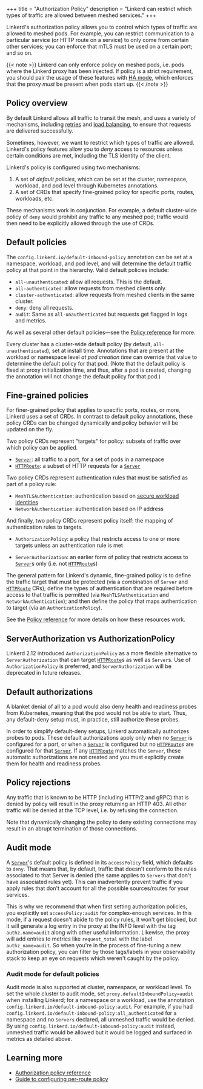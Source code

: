 +++
title = "Authorization Policy"
description = "Linkerd can restrict which types of traffic are allowed between meshed services."
+++

Linkerd's authorization policy allows you to control which types of
traffic are allowed to meshed pods. For example, you can restrict communication
to a particular service (or HTTP route on a service) to only come from certain
other services; you can enforce that mTLS must be used on a certain port; and so
on.

{{< note >}}
Linkerd can only enforce policy on meshed pods, i.e. pods where the Linkerd
proxy has been injected. If policy is a strict requirement, you should pair the
usage of these features with [HA mode](../ha/), which enforces that the proxy
*must* be present when pods start up.
{{< /note >}}

## Policy overview

By default Linkerd allows all traffic to transit the mesh, and uses a variety
of mechanisms, including [retries](../retries-and-timeouts/) and [load
balancing](../load-balancing/), to ensure that requests are delivered
successfully.

Sometimes, however, we want to restrict which types of traffic are allowed.
Linkerd's policy features allow you to *deny* access to resources unless certain
conditions are met, including the TLS identity of the client.

Linkerd's policy is configured using two mechanisms:

1. A set of _default policies_, which can be set at the cluster,
   namespace, workload, and pod level through Kubernetes annotations.
2. A set of CRDs that specify fine-grained policy for specific ports, routes,
   workloads, etc.

These mechanisms work in conjunction. For example, a default cluster-wide policy
of `deny` would prohibit any traffic to any meshed pod; traffic would then need
to be explicitly allowed through the use of CRDs.

## Default policies

The `config.linkerd.io/default-inbound-policy` annotation can be set at a
namespace, workload, and pod level, and will determine the default traffic
policy at that point in the hierarchy. Valid default policies include:

- `all-unauthenticated`: allow all requests. This is the default.
- `all-authenticated`: allow requests from meshed clients only.
- `cluster-authenticated`: allow requests from meshed clients in the same
  cluster.
- `deny`: deny all requests.
- `audit`: Same as `all-unauthenticated` but requests get flagged in logs and
  metrics.

As well as several other default policies—see the [Policy
reference](../../reference/authorization-policy/) for more.

Every cluster has a cluster-wide default policy (by default,
`all-unauthenticated`), set at install time. Annotations that are present at the
workload or namespace level *at pod creation time* can override that value to
determine the default policy for that pod. (Note that the default policy is fixed
at proxy initialization time, and thus, after a pod is created, changing the
annotation will not change the default policy for that pod.)

## Fine-grained policies

For finer-grained policy that applies to specific ports, routes, or more,
Linkerd uses a set of CRDs.  In contrast to default policy annotations, these
policy CRDs can be changed dynamically and policy behavior will be updated on
the fly.

Two policy CRDs represent "targets" for policy: subsets of traffic over which
policy can be applied.

- [`Server`]: all traffic to a port, for a set of pods in a namespace
- [`HTTPRoute`]: a subset of HTTP requests for a [`Server`]

Two policy CRDs represent authentication rules that must be satisfied as part of
a policy rule:

- `MeshTLSAuthentication`: authentication based on [secure workload
  identities](../automatic-mtls/)
- `NetworkAuthentication`: authentication based on IP address

And finally, two policy CRDs represent policy itself: the mapping of
authentication rules to targets.

- `AuthorizationPolicy`: a policy that restricts access to one or more targets
  unless an authentication rule is met

- `ServerAuthorization`: an earlier form of policy that restricts access to
  [`Server`]s only (i.e. not [`HTTPRoute`]s)

The general pattern for Linkerd's dynamic, fine-grained policy is to define the
traffic target that must be protected (via a combination of `Server` and
[`HTTPRoute`] CRs); define the types of authentication that are required before
access to that traffic is permitted (via `MeshTLSAuthentication` and
`NetworkAuthentication`); and then define the policy that maps authentication to
target (via an `AuthorizationPolicy`).

See the [Policy reference](../../reference/authorization-policy/) for more
details on how these resources work.

## ServerAuthorization vs AuthorizationPolicy

Linkerd 2.12 introduced `AuthorizationPolicy` as a more flexible alternative to
`ServerAuthorization` that can target [`HTTPRoute`]s as well as `Server`s. Use of
`AuthorizationPolicy` is preferred, and `ServerAuthorization` will be deprecated
in future releases.

## Default authorizations

A blanket denial of all to a pod would also deny health and readiness probes
from Kubernetes, meaning that the pod would not be able to start. Thus, any
default-deny setup must, in practice, still authorize these probes.

In order to simplify default-deny setups, Linkerd automatically authorizes
probes to pods. These default authorizations apply only when no [`Server`] is
configured for a port, or when a [`Server`] is configured but no [`HTTPRoute`]s are
configured for that [`Server`]. If any [`HTTPRoute`] matches the `Server`, these
automatic authorizations are not created and you must explicitly create them for
health and readiness probes.

## Policy rejections

Any traffic that is known to be HTTP (including HTTP/2 and gRPC) that is denied
by policy will result in the proxy returning an HTTP 403. All other traffic will
be denied at the TCP level, i.e. by refusing the connection.

Note that dynamically changing the policy to deny existing connections may
result in an abrupt termination of those connections.

## Audit mode

A [`Server`]'s default policy is defined in its `accessPolicy` field, which
defaults to `deny`. That means that, by default, traffic that doesn't conform to
the rules associated to that Server is denied (the same applies to `Servers`
that don't have associated rules yet). This can inadvertently prevent traffic if
you apply rules that don't account for all the possible sources/routes for your
services.

This is why we recommend that when first setting authorization policies, you
explicitly set `accessPolicy:audit` for complex-enough services. In this mode,
if a request doesn't abide to the policy rules, it won't get blocked, but it
will generate a log entry in the proxy at the INFO level with the tag
`authz.name=audit` along with other useful information. Likewise, the proxy will
add entries to metrics like `request_total` with the label `authz_name=audit`.
So when you're in the process of fine-tuning a new authorization policy, you can
filter by those tags/labels in your observability stack to keep an eye on
requests which weren't caught by the policy.

### Audit mode for default policies

Audit mode is also supported at cluster, namespace, or workload level. To set
the whole cluster to audit mode, set `proxy.defaultInboundPolicy=audit` when
installing Linkerd; for a namespace or a workload, use the annotation
`config.linkerd.io/default-inbound-policy:audit`. For example, if you had
`config.linkerd.io/default-inbound-policy:all_authenticated` for a namespace and
no `Servers` declared, all unmeshed traffic would be denied. By using
`config.linkerd.io/default-inbound-policy:audit` instead, unmeshed traffic would
be allowed but it would be logged and surfaced in metrics as detailed above.

## Learning more

- [Authorization policy reference](../../reference/authorization-policy/)
- [Guide to configuring per-route policy](../../tasks/configuring-per-route-policy/)

[`HTTPRoute`]: ../httproute/
[`Server`]: ../../reference/authorization-policy/#server
